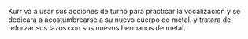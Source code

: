 Kurr va a usar sus acciones de turno para practicar la vocalizacion y se dedicara a acostumbrearse a su nuevo cuerpo de metal. y tratara de reforzar sus  lazos con sus nuevos hermanos de metal.